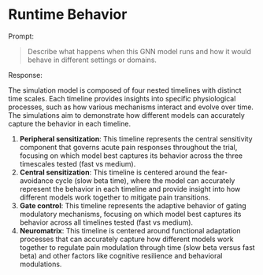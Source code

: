 # Runtime Behavior

Prompt:

> Describe what happens when this GNN model runs and how it would behave in different settings or domains.

Response:

The simulation model is composed of four nested timelines with distinct time scales. Each timeline provides insights into specific physiological processes, such as how various mechanisms interact and evolve over time. The simulations aim to demonstrate how different models can accurately capture the behavior in each timeline.

1. **Peripheral sensitization**: This timeline represents the central sensitivity component that governs acute pain responses throughout the trial, focusing on which model best captures its behavior across the three timescales tested (fast vs medium).
2. **Central sensitization**: This timeline is centered around the fear-avoidance cycle (slow beta time), where the model can accurately represent the behavior in each timeline and provide insight into how different models work together to mitigate pain transitions.
3. **Gate control**: This timeline represents the adaptive behavior of gating modulatory mechanisms, focusing on which model best captures its behavior across all timelines tested (fast vs medium).
4. **Neuromatrix**: This timeline is centered around functional adaptation processes that can accurately capture how different models work together to regulate pain modulation through time (slow beta versus fast beta) and other factors like cognitive resilience and behavioral modulations.